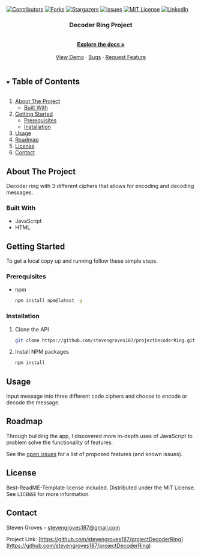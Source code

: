 <!--
*** Thanks for checking out the Best-README-Template. If you have a suggestion
*** that would make this better, please fork the projectDecoderRing and create a pull request
*** or simply open an issue with the tag "enhancement".
*** Thanks again! Now go create something AMAZING! :D
***
***
***
*** To avoid retyping too much info. Do a search and replace for the following:
*** stevengroves187, projectDecoderRing, twitter_handle, stevengroves187@gmail.com, Pomodoro Timer, project_description
-->



<!-- PROJECT SHIELDS -->
<!--
*** I'm using markdown "reference style" links for readability.
*** Reference links are enclosed in brackets [ ] instead of parentheses ( ).
*** See the bottom of this document for the declaration of the reference variables
*** for contributors-url, forks-url, etc. This is an optional, concise syntax you may use.
*** https://www.markdownguide.org/basic-syntax/#reference-style-links
-->
[![Contributors][contributors-shield]][contributors-url]
[![Forks][forks-shield]][forks-url]
[![Stargazers][stars-shield]][stars-url]
[![Issues][issues-shield]][issues-url]
[![MIT License][license-shield]][license-url]
[![LinkedIn][linkedin-shield]][linkedin-url]



  <h3 align="center">Decoder Ring Project</h3>

  <p align="center">
    <br />
    <a href="https://github.com/stevengroves187/projectDecoderRing"><strong>Explore the docs »</strong></a>
    <br />
    <br />
    <a href="https://github.com/stevengroves187/projectDecoderRing">View Demo</a>
    ·
    <a href="https://github.com/stevengroves187/projectDecoderRing/issues">Bugs</a>
    ·
    <a href="https://github.com/stevengroves187/projectDecoderRing/issues">Request Feature</a>
  </p>
</p>



<!-- TABLE OF CONTENTS -->
<details open="open">
  <summary><h2 style="display: inline-block">Table of Contents</h2></summary>
  <ol>
    <li>
      <a href="#about-the-project">About The Project</a>
      <ul>
        <li><a href="#built-with">Built With</a></li>
      </ul>
    </li>
    <li>
      <a href="#getting-started">Getting Started</a>
      <ul>
        <li><a href="#prerequisites">Prerequisites</a></li>
        <li><a href="#installation">Installation</a></li>
      </ul>
    </li>
    <li><a href="#usage">Usage</a></li>
    <li><a href="#roadmap">Roadmap</a></li>
    <li><a href="#license">License</a></li>
    <li><a href="#contact">Contact</a></li>
  </ol>
</details>



<!-- ABOUT THE PROJECT -->
## About The Project

Decoder ring with 3 different ciphers that allows for encoding and decoding messages.



### Built With

* JavaScript
* HTML



<!-- GETTING STARTED -->
## Getting Started

To get a local copy up and running follow these simple steps.

### Prerequisites

* npm
  ```sh
  npm install npm@latest -g
  ```

### Installation

1. Clone the API
   ```sh
   git clone https://github.com/stevengroves187/projectDecoderRing.git
   ```
2. Install NPM packages
   ```sh
   npm install
   ```



<!-- USAGE EXAMPLES -->
## Usage

Input message into three different code ciphers and choose to encode or decode the message.


<!-- ROADMAP -->
## Roadmap

Through building the app, I discovered more in-depth uses of JavaScript to problem solve the functionality of features.

See the [open issues](https://github.com/stevengroves187/projectDecoderRing/issues) for a list of proposed features (and known issues).


<!-- LICENSE -->
## License
Best-ReadME-Template license included.
Distributed under the MIT License. See `LICENSE` for more information.



<!-- CONTACT -->
## Contact

Steven Groves - stevengroves187@gmail.com

Project Link: [https://github.com/stevengroves187/projectDecoderRing](https://github.com/stevengroves187/projectDecoderRing)





<!-- MARKDOWN LINKS & IMAGES -->
<!-- https://www.markdownguide.org/basic-syntax/#reference-style-links -->
[contributors-shield]: https://img.shields.io/github/contributors/stevengroves187/projectDecoderRing.svg?style=for-the-badge
[contributors-url]: https://github.com/stevengroves187/projectDecoderRing/graphs/contributors
[forks-shield]: https://img.shields.io/github/forks/stevengroves187/projectDecoderRing.svg?style=for-the-badge
[forks-url]: https://github.com/stevengroves187/projectDecoderRing/network/members
[stars-shield]: https://img.shields.io/github/stars/stevengroves187/projectDecoderRing.svg?style=for-the-badge
[stars-url]: https://github.com/stevengroves187/projectDecoderRing/stargazers
[issues-shield]: https://img.shields.io/github/issues/stevengroves187/projectDecoderRing.svg?style=for-the-badge
[issues-url]: https://github.com/stevengroves187/projectDecoderRing/issues
[license-shield]: https://img.shields.io/github/license/stevengroves187/projectDecoderRing.svg?style=for-the-badge
[license-url]: https://github.com/stevengroves187/projectDecoderRing/blob/master/LICENSE.txt
[linkedin-shield]: https://img.shields.io/badge/-LinkedIn-black.svg?style=for-the-badge&logo=linkedin&colorB=555
[linkedin-url]: https://linkedin.com/in/stevengroves187
